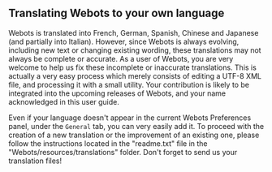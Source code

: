 ## Translating Webots to your own language

Webots is translated into French, German, Spanish, Chinese and Japanese (and
partially into Italian). However, since Webots is always evolving, including new
text or changing existing wording, these translations may not always be complete
or accurate. As a user of Webots, you are very welcome to help us fix these
incomplete or inaccurate translations. This is actually a very easy process
which merely consists of editing a UTF-8 XML file, and processing it with a
small utility. Your contribution is likely to be integrated into the upcoming
releases of Webots, and your name acknowledged in this user guide.

Even if your language doesn't appear in the current Webots Preferences panel,
under the `General` tab, you can very easily add it. To proceed with the
creation of a new translation or the improvement of an existing one, please
follow the instructions located in the "readme.txt" file in the
"Webots/resources/translations" folder. Don't forget to send us your translation
files!
